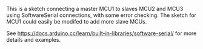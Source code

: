 This is a sketch connecting a master MCU1 to slaves MCU2 and MCU3 using SoftwareSerial connections, with some error checking. The sketch for MCU1 could easily be modifed to add more slave MCUs.<p> 
See https://docs.arduino.cc/learn/built-in-libraries/software-serial/ for more details and examples.
